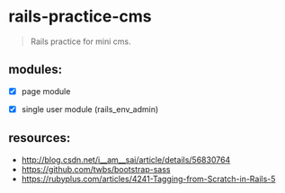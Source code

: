 # rails-practice-cms
> Rails practice for mini cms.


## modules:
+ [x] page module
+ [x] single user module (rails_env_admin)


## resources:
+ http://blog.csdn.net/i__am__sai/article/details/56830764
+ https://github.com/twbs/bootstrap-sass
+ https://rubyplus.com/articles/4241-Tagging-from-Scratch-in-Rails-5